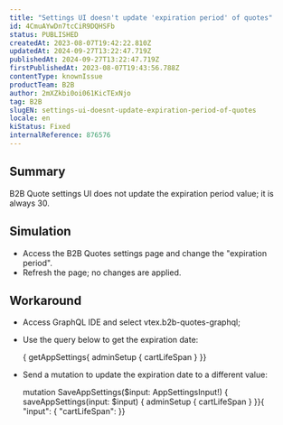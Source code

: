 ```yaml
---
title: "Settings UI doesn't update 'expiration period' of quotes"
id: 4CmuAYwDn7tcCiR9DQHSFb
status: PUBLISHED
createdAt: 2023-08-07T19:42:22.810Z
updatedAt: 2024-09-27T13:22:47.719Z
publishedAt: 2024-09-27T13:22:47.719Z
firstPublishedAt: 2023-08-07T19:43:56.788Z
contentType: knownIssue
productTeam: B2B
author: 2mXZkbi0oi061KicTExNjo
tag: B2B
slugEN: settings-ui-doesnt-update-expiration-period-of-quotes
locale: en
kiStatus: Fixed
internalReference: 876576
---
```


## Summary


B2B Quote settings UI does not update the expiration period value; it is always 30.


##

## Simulation



- Access the B2B Quotes settings page and change the "expiration period".
- Refresh the page; no changes are applied.


##

## Workaround



- Access GraphQL IDE and select vtex.b2b-quotes-graphql;
- Use the query below to get the expiration date:

    { getAppSettings{ adminSetup { cartLifeSpan } }}

- Send a mutation to update the expiration date to a different value:

    mutation SaveAppSettings($input: AppSettingsInput!) { saveAppSettings(input: $input) { adminSetup { cartLifeSpan } }}{ "input": { "cartLifeSpan": }}





